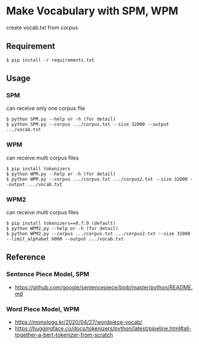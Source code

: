 # Make Vocabulary with SPM, WPM
create vocab.txt from corpus


## Requirement
```
$ pip install -r requirements.txt
```


## Usage
### SPM
can receive only one corpus file
```
$ python SPM.py --help or -h (for detail)
$ python SPM.py --corpus .../corpus.txt --size 32000 --output .../vocab.txt
```

### WPM
can receive multi corpus files
```
$ pip install tokenizers
$ python WPM.py --help or -h (for detail)
$ python WPM.py --corpus .../corpus.txt .../corpus2.txt --size 32000 --output .../vocab.txt
```

### WPM2
can receive multi corpus files
```
$ pip install tokenizers==0.7.0 (default)
$ python WPM2.py --help or -h (for detail)
$ python WPM2.py --corpus .../corpus.txt .../corpus2.txt --size 32000 --limit_alphabet 6000 --output .../vocab.txt
```


## Reference
### Sentence Piece Model, SPM
- https://github.com/google/sentencepiece/blob/master/python/README.md

### Word Piece Model, WPM
- https://monologg.kr/2020/04/27/wordpiece-vocab/
- https://huggingface.co/docs/tokenizers/python/latest/pipeline.html#all-together-a-bert-tokenizer-from-scratch
